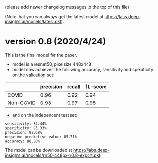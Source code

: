

(please add newer changelog messages to the top of this file)

(Note that you can always get the latest model at  https://labs.deep-insights.ai/models/latest.pkl).

# version 0.8  (2020/4/24)

This is the final model for the paper.

* model is a resnet50, pixelsize 448x448
* model now achieves the following accuracy, sensitivity and specificity on the validation set:

|                | precision     | recall  | f1-score   |
|----------------|---------------|---------|------------|
| COVID          |   0.96        | 0.92    | 0.94       |
| Non-COVID      | 0.93          | 0.97    | 0.95       |


* and on the independent test set:
```
sensitivity: 84.44%
specificity: 93.33%
precision: 92.68%
negative predictive value: 85.71%
accuracy: 88.88%
```

The model can be downloaded at https://labs.deep-insights.ai/models/rn50-448px-v0.8-export.pkl. 
